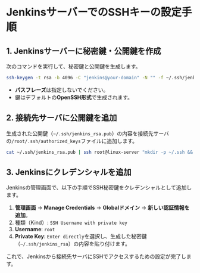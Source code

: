 # JenkinsサーバーでのSSHキーの設定手順

## 1. Jenkinsサーバーに秘密鍵・公開鍵を作成

次のコマンドを実行して、秘密鍵と公開鍵を生成します。

```bash
ssh-keygen -t rsa -b 4096 -C "jenkins@your-domain" -N "" -f ~/.ssh/jenkins_rsa
```

- **パスフレーズ**は指定しないでください。
- 鍵はデフォルトの**OpenSSH形式**で生成されます。

## 2. 接続先サーバに公開鍵を追加

生成された公開鍵（`~/.ssh/jenkins_rsa.pub`）の内容を接続先サーバの`/root/.ssh/authorized_keys`ファイルに追加します。

```bash
cat ~/.ssh/jenkins_rsa.pub | ssh root@linux-server "mkdir -p ~/.ssh && cat >> ~/.ssh/authorized_keys"
```

## 3. Jenkinsにクレデンシャルを追加

Jenkinsの管理画面で、以下の手順でSSH秘密鍵をクレデンシャルとして追加します。

1. **管理画面** -> **Manage Credentials** -> **Globalドメイン** -> **新しい認証情報を追加**。
2. 種類（Kind）: `SSH Username with private key`
3. **Username**: `root`
4. **Private Key**: `Enter directly`を選択し、生成した秘密鍵（`~/.ssh/jenkins_rsa`）の内容を貼り付けます。

これで、Jenkinsから接続先サーバにSSHでアクセスするための設定が完了します。